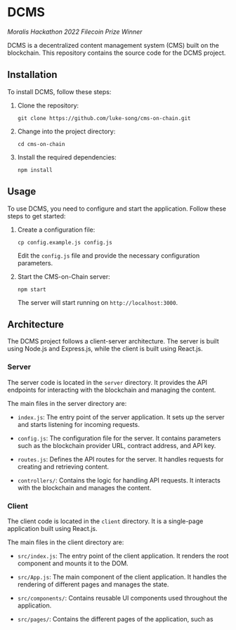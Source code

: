 # DCMS

*Moralis Hackathon 2022 Filecoin Prize Winner* 

DCMS is a decentralized content management system (CMS) built on the blockchain. This repository contains the source code for the DCMS project.

## Installation

To install DCMS, follow these steps:

1. Clone the repository:

   ```
   git clone https://github.com/luke-song/cms-on-chain.git
   ```

2. Change into the project directory:

   ```
   cd cms-on-chain
   ```

3. Install the required dependencies:

   ```
   npm install
   ```

## Usage

To use DCMS, you need to configure and start the application. Follow these steps to get started:

1. Create a configuration file:

   ```
   cp config.example.js config.js
   ```

   Edit the `config.js` file and provide the necessary configuration parameters.

2. Start the CMS-on-Chain server:

   ```
   npm start
   ```

   The server will start running on `http://localhost:3000`.

## Architecture

The DCMS project follows a client-server architecture. The server is built using Node.js and Express.js, while the client is built using React.js.

### Server

The server code is located in the `server` directory. It provides the API endpoints for interacting with the blockchain and managing the content.

The main files in the server directory are:

- `index.js`: The entry point of the server application. It sets up the server and starts listening for incoming requests.

- `config.js`: The configuration file for the server. It contains parameters such as the blockchain provider URL, contract address, and API key.

- `routes.js`: Defines the API routes for the server. It handles requests for creating and retrieving content.

- `controllers/`: Contains the logic for handling API requests. It interacts with the blockchain and manages the content.

### Client

The client code is located in the `client` directory. It is a single-page application built using React.js.

The main files in the client directory are:

- `src/index.js`: The entry point of the client application. It renders the root component and mounts it to the DOM.

- `src/App.js`: The main component of the client application. It handles the rendering of different pages and manages the state.

- `src/components/`: Contains reusable UI components used throughout the application.

- `src/pages/`: Contains the different pages of the application, such as
